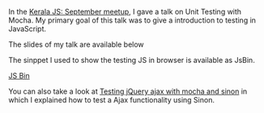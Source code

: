 <!--


---
 "Slides : Unit testing with mocha"
excerpt: "Slides : Unit testing with mocha"
date: 2014-10-09 00:00:00 IST
updated: 2014-10-09 00:00:00 IST
categories: slides, talks
---

-->
<!DOCTYPE html>
<html>

<head>
  <title>basic-git-workflow</title>
  <meta charset="utf-8">
  <meta name="viewport" content="width=device-width, initial-scale=1.0">


  <link rel="stylesheet" href="./css/bootstrap.css">
  <link rel="stylesheet" href="./css/bootstrap.grid.css">
  <link rel="stylesheet" href="./css/bootstrap.min.css">
  <link rel="stylesheet" href="./css/bootstrap-reboot.min.css">
  <link rel="stylesheet" href="./css/bootstrap.css.map">
  <link rel="stylesheet" href="./css/blog-home.css">
  <link rel="stylesheet" href="./css/prism.css">
  <script async defer src="./css/prism.js"></script>
</head>
<!--------------------------------------------------------------------------------------------------->
<!--------------------------------------------------------------------------------------------------->
<!--------------------------------------------------------------------------------------------------->
<!--------------------------------------------------------------------------------------------------->
<!--------------------------------------------------------------------------------------------------->




<body>

In the [Kerala JS: September meetup](http://keralajs.org/2014/09/24/september-meetup), I gave a talk on Unit Testing with Mocha.
My primary goal of this talk was to give a introduction to testing in JavaScript.

The slides of my talk are available below

<script async class="speakerdeck-embed" data-id="b74aaa4027e50132ab91668b8ed88715" data-ratio="1.29456384323641" src="//speakerdeck.com/assets/embed.js"></script>

The sinppet I used to show the testing JS in browser is available as JsBin.

<a class="jsbin-embed" href="http://jsbin.com/veqop/7/embed?js,output">JS Bin</a><script src="http://static.jsbin.com/js/embed.js"></script>

You can also take a look at [Testing jQuery ajax with mocha and sinon](http://blog.revathskumar.com/2013/03/testing-jquery-ajax-with-mocha-and-sinon.html) in which I explained how to test a Ajax functionality using Sinon.
